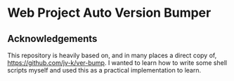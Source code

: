 # Web Project Auto Version Bumper

## Acknowledgements 
This repository is heavily based on, and in many places a direct copy of, https://github.com/jv-k/ver-bump. I wanted to learn how to write some shell scripts myself and used this as a practical implementation to learn.
